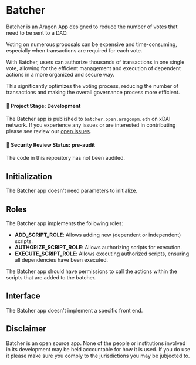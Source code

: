 Batcher
=====

Batcher is an Aragon App designed to reduce the number of votes that need to be sent to a DAO.

Voting on numerous proposals can be expensive and time-consuming, especially when transactions are required for each vote.

With Batcher, users can authorize thousands of transactions in one single vote, allowing for the efficient management and execution of dependent actions in a more organized and secure way.

This significantly optimizes the voting process, reducing the number of transactions and making the overall governance process more efficient.

#### 🐲 Project Stage: Development

The Batcher app is published to `batcher.open.aragonpm.eth` on xDAI network. If you experience any issues or are interested in contributing please see review our [open issues](https://github.com/BlossomLabs/batcher-app).

#### 🚨 Security Review Status: pre-audit

The code in this repository has not been audited.

## Initialization

The Batcher app doesn't need parameters to initialize.

## Roles

The Batcher app implements the following roles:

* **ADD_SCRIPT_ROLE**: Allows adding new (dependent or independent) scripts.
* **AUTHORIZE_SCRIPT_ROLE**: Allows authorizing scripts for execution.
* **EXECUTE_SCRIPT_ROLE**: Allows executing authorized scripts, ensuring all dependencies have been executed.

The Batcher app should have permissions to call the actions within the scripts that are added to the batcher.

## Interface

The Batcher app doesn't implement a specific front end.

## Disclaimer
Batcher is an open source app. None of the people or institutions involved in its development may be held accountable for how it is used. If you do use it please make sure you comply to the jurisdictions you may be jubjected to.